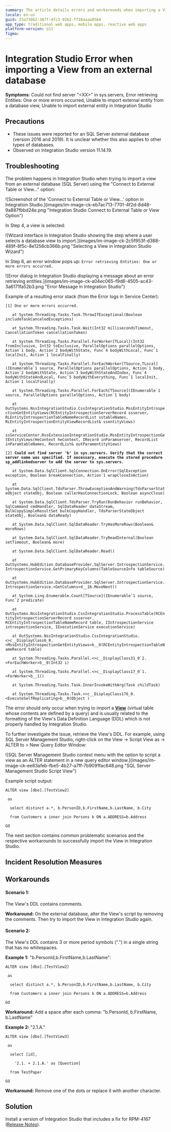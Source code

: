 ```yaml
---
summary: The article details errors and workarounds when importing a View from an SQL Server database into Integration Studio
locale: en-us
guid: 25a73862-387f-4fc3-92b2-ff38aaaa0564
app_type: traditional web apps, mobile apps, reactive web apps
platform-version: o11
figma:
---
```

<h1>Integration Studio Error when importing a View from an external database</h1>

<p><strong>Symptoms</strong>: Could not find server "&lt;XX&gt;" in sys.servers, Error retrieving Entities: One or more errors occurred, Unable to import external entity from a database view, Unable to import external entity in Integration Studio</p>

<h2>Precautions</h2>

<ul>
    <li>These issues were reported for an SQL Server external database (version 2016 and 2019).  It is unclear whether this also applies to other types of databases.</li>
    <li>Observed on Integration Studio version 11.14.19.</li>
</ul>

<h2>Troubleshooting</h2>

<p>The problem happens in Integration Studio when trying to import a view from an external database (SQL Server) using the "Connect to External Table or View..." option:</p>

<p>![Screenshot of the 'Connect to External Table or View...' option in Integration Studio.](images/im-image-ck-eb7ac713-7701-4f2d-8d48-9a887fbbd24e.png "Integration Studio Connect to External Table or View Option")</p>

<p>In Step 4, a view is selected:</p>

<p>![Wizard interface in Integration Studio showing the step where a user selects a database view to import.](images/im-image-ck-2c5f953f-d388-489f-8f5c-8e1258cb366b.png "Selecting a View in Integration Studio Wizard")</p>

<p> In Step 6, an error window pops up: <code class="editorCode">Error retrieving Entities: One or more errors occurred.</code></p>

<p>![Error dialog in Integration Studio displaying a message about an error retrieving entities.](images/im-image-ck-a04ec065-f9d6-4505-ac43-3a6171fa52b3.png "Error Message in Integration Studio")</p>

<p>Example of a resulting error stack (from the Error logs in Service Center):</p>

<p><code class="editorCode">[1] One or more errors occurred.<br/>
   at System.Threading.Tasks.Task.ThrowIfExceptional(Boolean includeTaskCanceledExceptions)<br/>
   at System.Threading.Tasks.Task.Wait(Int32 millisecondsTimeout, CancellationToken cancellationToken)<br/>
   at System.Threading.Tasks.Parallel.ForWorker[TLocal](Int32 fromInclusive, Int32 toExclusive, ParallelOptions parallelOptions, Action`1 body, Action`2 bodyWithState, Func`4 bodyWithLocal, Func`1 localInit, Action`1 localFinally)<br/>
   at System.Threading.Tasks.Parallel.ForEachWorker[TSource,TLocal](IEnumerable`1 source, ParallelOptions parallelOptions, Action`1 body, Action`2 bodyWithState, Action`3 bodyWithStateAndIndex, Func`4 bodyWithStateAndLocal, Func`5 bodyWithEverything, Func`1 localInit, Action`1 localFinally)<br/>
   at System.Threading.Tasks.Parallel.ForEach[TSource](IEnumerable`1 source, ParallelOptions parallelOptions, Action`1 body)<br/>
   at OutSystems.NssIntegrationStudio.CssIntegrationStudio.MssEntityIntrospectionGetEntityViews(RCEntityIntrospectionServerRecord ssserver, RLEntityIntrospectionTableNameRecordList sstableNames, RLEntityIntrospectionEntityViewRecordList&amp; ssentityViews)<br/>
   at ssServiceCenter.RssExtensionIntegrationStudio.MssEntityIntrospectionGetEntityViews(HeContext heContext, IRecord inParamserver, RecordList inParamtableNames, RecordList&amp; outParamentityViews)</code></p>

<p><code class="editorCode">[2] <strong>Could not find server 'b' in sys.servers. Verify that the correct server name was specified. If necessary, execute the stored procedure sp_addlinkedserver to add the server to sys.servers.</strong><br/>
   at System.Data.SqlClient.SqlConnection.OnError(SqlException exception, Boolean breakConnection, Action`1 wrapCloseInAction)<br/>
   at System.Data.SqlClient.TdsParser.ThrowExceptionAndWarning(TdsParserStateObject stateObj, Boolean callerHasConnectionLock, Boolean asyncClose)<br/>
   at System.Data.SqlClient.TdsParser.TryRun(RunBehavior runBehavior, SqlCommand cmdHandler, SqlDataReader dataStream, BulkCopySimpleResultSet bulkCopyHandler, TdsParserStateObject stateObj, Boolean&amp; dataReady)<br/>
   at System.Data.SqlClient.SqlDataReader.TryHasMoreRows(Boolean&amp; moreRows)<br/>
   at System.Data.SqlClient.SqlDataReader.TryReadInternal(Boolean setTimeout, Boolean&amp; more)<br/>
   at System.Data.SqlClient.SqlDataReader.Read()<br/>
   at OutSystems.HubEdition.DatabaseProvider.SqlServer.IntrospectionService.IntrospectionService.GetPrimaryKeyColumns(TableSourceInfo tableSource)<br/>
   at OutSystems.HubEdition.DatabaseProvider.SqlServer.IntrospectionService.IntrospectionService.&lt;GetColumns&gt;d__16.MoveNext()<br/>
   at System.Linq.Enumerable.Count[TSource](IEnumerable`1 source, Func`2 predicate)<br/>
   at OutSystems.NssIntegrationStudio.CssIntegrationStudio.ProcessTable(RCEntityIntrospectionServerRecord ssserver, RCEntityIntrospectionTableNameRecord table, IIntrospectionService introspectionService, IExecutionService executionService)<br/>
   at OutSystems.NssIntegrationStudio.CssIntegrationStudio.&lt;&gt;c__DisplayClass6_0.&lt;MssEntityIntrospectionGetEntityViews&gt;b__0(RCEntityIntrospectionTableNameRecord table)<br/>
   at System.Threading.Tasks.Parallel.&lt;&gt;c__DisplayClass31_0`2.&lt;ForEachWorker&gt;b__0(Int32 i)<br/>
   at System.Threading.Tasks.Parallel.&lt;&gt;c__DisplayClass17_0`1.&lt;ForWorker&gt;b__1()<br/>
   at System.Threading.Tasks.Task.InnerInvokeWithArg(Task childTask)<br/>
   at System.Threading.Tasks.Task.&lt;&gt;c__DisplayClass176_0.&lt;ExecuteSelfReplicating&gt;b__0(Object )</code></p>

<p>The error should only occur when trying to import a <a href="https://learn.microsoft.com/en-us/sql/relational-databases/views/views?view=sql-server-ver16"><strong>View</strong></a>  (virtual table whose contents are defined by a query) and is usually related to the formatting of the View's Data Definition Language (DDL) which is not properly handled by Integration Studio.  </p>

<p>To further investigate the issue, retrieve the View's DDL. For example, using SQL Server Management Studio, right-click on the View -&gt; Script View as -&gt; ALTER to &gt; New Query Editor Window:</p>

<p>![SQL Server Management Studio context menu with the option to script a view as an ALTER statement in a new query editor window.](images/im-image-ck-ee83afeb-fbe5-4b27-a7ff-7b9091fac648.png "SQL Server Management Studio Script View")</p>

<p>Example script output:</p>

<p><code class="editorCode">ALTER view [dbo].[TestView2]<br/>
 as<br/>
  select distinct a.*, b.PersonID,b.FirstName,b.LastName, b.City<br/>
  from Customers a inner join Persons b ON a.ADDRESS=b.Address<br/>
GO</code></p>

<p>The next section contains common problematic scenarios and the respective workarounds to successfully import the View in Integration Studio.</p>

<h2>Incident Resolution Measures</h2>

<h2><strong>Workarounds</strong></h2>

<h4><strong>Scenario 1:</strong></h4>

<p>The View's DDL contains comments.</p>

<p><strong>Workaround:  </strong>On the external database, alter the View's script by removing the comments.  Then try to import the View in Integration Studio again.</p>

<h4><strong>Scenario 2:</strong></h4>

<p>The View's DDL contains 3 or more period symbols (".") in a single string that has no whitespaces. </p>

<p><strong>Example 1:</strong> "b.PersonId,b.FirstName,b.LastName": </p>

<p><code class="editorCode">ALTER view [dbo].[TestView2]<br/>
 as<br/>
  select distinct a.*, b.PersonID,b.FirstName,b.LastName, b.City<br/>
  from Customers a inner join Persons b ON a.ADDRESS=b.Address<br/>
GO</code></p>

<p><strong>Workaround: </strong> Add a space after each comma: "b.PersonId, b.FirstName, b.LastName"</p>

<p><strong>Example 2: </strong>"2.1.A."</p>

<p><code class="editorCode">ALTER view [dbo].[TestView3]<br/>
 as<br/>
  select [id],<br/>
    '2.1. + 2.1.A.' as [Question]<br/>
  from TestPaper<br/>
GO</code></p>

<p><strong>Workaround:</strong>  Remove one of the dots or replace it with another character.</p>

<h3> </h3>

<h2><strong>Solution</strong></h2>

<p>Install a version of Integration Studio that includes a fix for RPM-4167 (<a href="https://success.outsystems.com/support/release_notes/11/integration_studio/">Release Notes</a>).</p>
